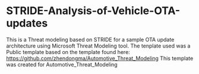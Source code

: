 # STRIDE-Analysis-of-Vehicle-OTA-updates

This is a Threat modeling based on STRIDE for a sample OTA update architecture using Microsoft Threat Modeling tool. 
The tenplate used was a Public template based on the template found here: https://github.com/zhendongma/Automotive_Threat_Modeling
This template was created for Automotive_Threat_Modeling
